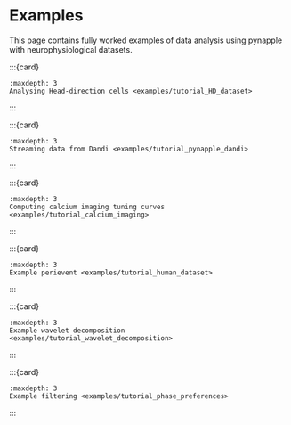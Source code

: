 Examples
========

This page contains fully worked examples of data analysis using pynapple 
with neurophysiological datasets.


:::{card}
```{toctree}
:maxdepth: 3
Analysing Head-direction cells <examples/tutorial_HD_dataset>
```
:::


:::{card} 
```{toctree}
:maxdepth: 3
Streaming data from Dandi <examples/tutorial_pynapple_dandi>
```
:::


:::{card} 
```{toctree}
:maxdepth: 3
Computing calcium imaging tuning curves <examples/tutorial_calcium_imaging>
```
:::


:::{card} 
```{toctree}
:maxdepth: 3
Example perievent <examples/tutorial_human_dataset>
```
:::


:::{card} 
```{toctree}
:maxdepth: 3
Example wavelet decomposition <examples/tutorial_wavelet_decomposition>
```
:::


:::{card} 
```{toctree}
:maxdepth: 3
Example filtering <examples/tutorial_phase_preferences>
```
:::
